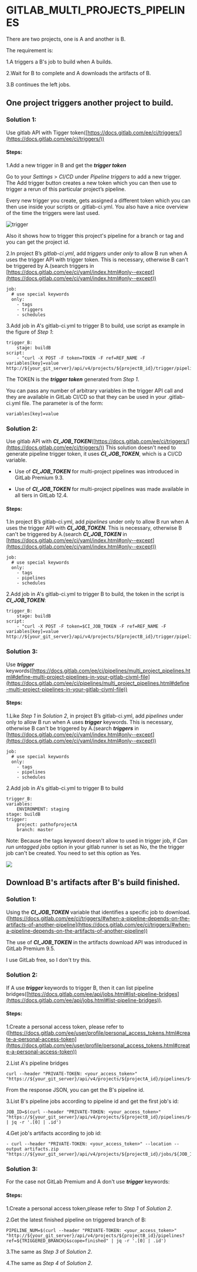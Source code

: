 # GITLAB\_MULTI\_PROJECTS\_PIPELINES
There are two projects, one is A and another is B. 

The requirement is:

1.A triggers a B's job to build when A builds.

2.Wait for B to complete and A downloads the artifacts of B.

3.B continues the left jobs.

## One project triggers another project to build.

### Solution 1:
Use gitlab API with Tigger token([https://docs.gitlab.com/ee/ci/triggers/](https://docs.gitlab.com/ee/ci/triggers/))

#### Steps:
1.Add a new trigger in B and get the ***trigger token***

  Go to your *Settings* > *CI/CD* under *Pipeline triggers* to add a new trigger. The Add trigger button creates a new token which you can then use to trigger a rerun of this particular project’s pipeline.

  Every new trigger you create, gets assigned a different token which you can then use inside your scripts or .gitlab-ci.yml. You also have a nice overview of the time the triggers were last used.

![trigger](./assets/pipeline_triggers.png)

  Also it shows how to trigger this project's pipeline for a branch or tag and you can get the project id.


2.In project B’s *gitlab-ci.yml*, add *triggers* under *only* to allow B run when A uses the trigger API with trigger token. This is necessary, otherwise B can't be triggered by A.(search triggers in [https://docs.gitlab.com/ee/ci/yaml/index.html#only--except](https://docs.gitlab.com/ee/ci/yaml/index.html#only--except))

	job:
  	  # use special keywords
  	  only:
    	- tags
    	- triggers
    	- schedules

3.Add job in A's gitlab-ci.yml to trigger B to build, use script as example in the figure of *Step 1*:

	trigger_B:
  		stage: buildB
  	script:
    	- "curl -X POST -F token=TOKEN -F ref=REF_NAME -F variables[key]=value http://${your_git_server}/api/v4/projects/${projectB_id}/trigger/pipeline"

	
The TOKEN is the ***trigger token*** generated from *Step 1*.

You can pass any number of arbitrary variables in the trigger API call and they are available in GitLab CI/CD so that they can be used in your .gitlab-ci.yml file. The parameter is of the form:

	variables[key]=value

 	
### Solution 2:
	
Use gitlab API with ***CI\_JOB\_TOKEN***([https://docs.gitlab.com/ee/ci/triggers/](https://docs.gitlab.com/ee/ci/triggers/))
This solution doesn't need to generate pipeline trigger token, it uses ***CI\_JOB\_TOKEN***, which is a CI/CD variable. 


- Use of ***CI\_JOB\_TOKEN*** for multi-project pipelines was introduced in GitLab Premium 9.3.


- Use of ***CI\_JOB\_TOKEN*** for multi-project pipelines was made available in all tiers in GitLab 12.4.


#### Steps:

1.In project B’s gitlab-ci.yml, add *pipelines* under only to allow B run when A uses the trigger API with ***CI\_JOB\_TOKEN***. This is necessary, otherwise B can't be triggered by A.(search ***CI\_JOB\_TOKEN*** in [https://docs.gitlab.com/ee/ci/yaml/index.html#only--except](https://docs.gitlab.com/ee/ci/yaml/index.html#only--except))

	job:
  	  # use special keywords
  	  only:
    	- tags
    	- pipelines
    	- schedules

2.Add job in A's gitlab-ci.yml to trigger B to build, the token in the script is ***CI\_JOB\_TOKEN***:

	trigger_B:
  		stage: buildB
  	script:
    	- "curl -X POST -F token=$CI_JOB_TOKEN -F ref=REF_NAME -F variables[key]=value http://${your_git_server}/api/v4/projects/${projectB_id}/trigger/pipeline"


### Solution 3:
Use ***trigger*** keywords([https://docs.gitlab.com/ee/ci/pipelines/multi_project_pipelines.html#define-multi-project-pipelines-in-your-gitlab-ciyml-file](https://docs.gitlab.com/ee/ci/pipelines/multi_project_pipelines.html#define-multi-project-pipelines-in-your-gitlab-ciyml-file))


#### Steps:

1.Like *Step 1* in *Solution 2*, in project B’s gitlab-ci.yml, add *pipelines* under only to allow B run when A uses ***trigger*** keywords. This is necessary, otherwise B can't be triggered by A.(search ***triggers*** in [https://docs.gitlab.com/ee/ci/yaml/index.html#only--except](https://docs.gitlab.com/ee/ci/yaml/index.html#only--except))

	job:
  	  # use special keywords
  	  only:
    	- tags
    	- pipelines
    	- schedules
    	
2.Add job in A's gitlab-ci.yml to trigger B to build

	trigger_B:
  	variables:
    	ENVIRONMENT: staging
  	stage: buildB
  	trigger: 
		project: pathofprojectA
    	branch: master

Note: Because the tags keyword doesn't allow to used in trigger job, if *Can run untagged jobs* option in your gitlab runner is set as No, the the trigger job can't be created. You need to set this option as Yes.

![](./assets/runner_setting.png)


## Download B's artifacts after B's build finished.

### Solution 1:
Using the ***CI\_JOB\_TOKEN*** variable that identifies a specific job to download.([https://docs.gitlab.com/ee/ci/triggers/#when-a-pipeline-depends-on-the-artifacts-of-another-pipeline](https://docs.gitlab.com/ee/ci/triggers/#when-a-pipeline-depends-on-the-artifacts-of-another-pipeline))
 
The use of ***CI\_JOB\_TOKEN*** in the artifacts download API was introduced in GitLab Premium 9.5.

I use GitLab free, so I don't try this.


### Solution 2:
If A use ***trigger*** keywords to trigger B, then it can list pipeline bridges([https://docs.gitlab.com/ee/api/jobs.html#list-pipeline-bridges](https://docs.gitlab.com/ee/api/jobs.html#list-pipeline-bridges)).

#### Steps:

1.Create a personal access token, please refer to ([https://docs.gitlab.com/ee/user/profile/personal_access_tokens.html#create-a-personal-access-token](https://docs.gitlab.com/ee/user/profile/personal_access_tokens.html#create-a-personal-access-token))

2.List A's pipeline bridges

	curl --header "PRIVATE-TOKEN: <your_access_token>" "https://${your_git_server}/api/v4/projects/${projectA_id}/pipelines/${projectA_pipeline_id}/bridges"

From the response JSON, you can get the B's pipeline id.

3.List B's pipeline jobs according to pipeline id and get the first job's id:

	
	JOB_ID=$(curl --header "PRIVATE-TOKEN: <your_access_token>" "https://${your_git_server}/api/v4/projects/${projectB_id}/pipelines/${projectB_pipeline_id}/jobs" | jq -r '.[0] | .id')


4.Get job's artifacts according to job id:

	- curl --header "PRIVATE-TOKEN: <your_access_token>" --location --output artifacts.zip "https://${your_git_server}/api/v4/projects/${projectB_id}/jobs/${JOB_ID}/artifacts"

### Solution 3:
For the case not GitLab Premium and A don't use ***trigger*** keywords:

#### Steps:

1.Create a personal access token,please refer to *Step 1* of *Solution 2*.

2.Get the latest finished pipeline on triggered branch of B:

	PIPELINE_NUM=$(curl --header "PRIVATE-TOKEN: <your_access_token>" "http://${your_git_server}/api/v4/projects/${projectB_id}/pipelines?ref=${TRIGGERED_BRANCH}&scope=finished" | jq -r '.[0] | .id')

3.The same as *Step 3* of *Solution 2*.

4.The same as *Step 4* of *Solution 2*.
